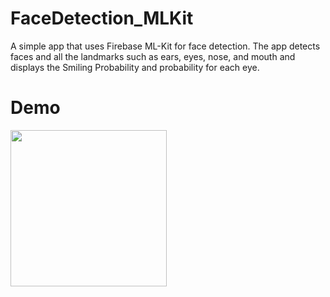 # FaceDetection_MLKit
A simple app that uses Firebase ML-Kit for face detection. The app detects faces and all the landmarks such as ears, eyes, nose, and mouth and displays the Smiling Probability and probability for each eye.


# Demo

 <img src="app/demo/demo.gif" width="250"/>
